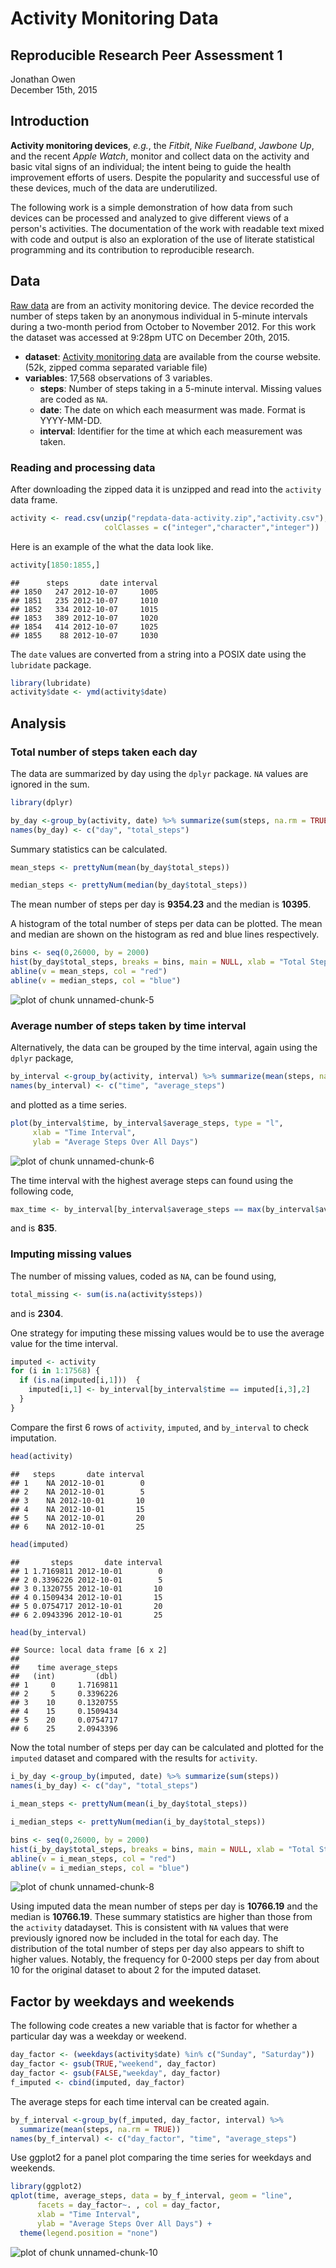 Activity Monitoring Data
========================
Reproducible Research Peer Assessment 1  
---------------------------------------  

Jonathan Owen  
December 15th, 2015  

  
  
  
## Introduction  
**Activity monitoring devices**, *e.g.*, the *Fitbit*, *Nike Fuelband*, 
*Jawbone Up*, and the recent *Apple Watch*, monitor and collect data on the 
activity and basic vital signs of an individual; the intent being to guide the 
health improvement efforts of users. Despite the popularity and successful use
of these devices, much of the data are underutilized. 
  
  
The following work is a simple demonstration of how data from such devices can 
be processed and analyzed to give different views of a person's activities. The
documentation of the work with readable text mixed with code and output is also 
an exploration of the use of literate statistical programming and its 
contribution to reproducible research.

## Data
[Raw data](https://d396qusza40orc.cloudfront.net/repdata%2Fdata%2Factivity.zip)
are from an activity monitoring device. The device recorded the number of 
steps taken by an anonymous individual in 5-minute intervals during a two-month 
period from October to November 2012. For this work the dataset was accessed at 
9:28pm UTC on December 20th, 2015.

  + **dataset**:  [Activity monitoring data](https://d396qusza40orc.cloudfront.net/repdata%2Fdata%2Factivity.zip)
  are available from the course website. (52k, zipped comma separated variable file)
  + **variables**:  17,568 observations of 3 variables.  
    + **steps**:  Number of steps taking in a 5-minute interval. Missing values 
    are coded as `NA`.
    + **date**:  The date on which each measurment was made. 
    Format is YYYY-MM-DD.
    + **interval**:  Identifier for the time at which each measurement was taken.  
    
  
### Reading and processing data  
After downloading the zipped data it is unzipped and read into the `activity`
data frame.

```r
activity <- read.csv(unzip("repdata-data-activity.zip","activity.csv"), 
                     colClasses = c("integer","character","integer"))
```
Here is an example of the what the data look like.

```r
activity[1850:1855,]
```

```
##      steps       date interval
## 1850   247 2012-10-07     1005
## 1851   235 2012-10-07     1010
## 1852   334 2012-10-07     1015
## 1853   389 2012-10-07     1020
## 1854   414 2012-10-07     1025
## 1855    88 2012-10-07     1030
```
The `date` values are converted from a string into a POSIX date using the 
`lubridate` package.

```r
library(lubridate)
activity$date <- ymd(activity$date)
```

## Analysis
### Total number of steps taken each day
The data are summarized by day using the `dplyr` package. `NA` values are
ignored in the sum.

```r
library(dplyr)
```


```r
by_day <-group_by(activity, date) %>% summarize(sum(steps, na.rm = TRUE))
names(by_day) <- c("day", "total_steps")
```

Summary statistics can be calculated.

```r
mean_steps <- prettyNum(mean(by_day$total_steps))
```

```r
median_steps <- prettyNum(median(by_day$total_steps))
```
The mean number of steps per day is **9354.23** and the median is 
**10395**.  
  
  
A histogram of the total number of steps per data can be plotted. The mean and 
median are shown on the histogram as red and blue lines respectively.


```r
bins <- seq(0,26000, by = 2000)
hist(by_day$total_steps, breaks = bins, main = NULL, xlab = "Total Steps per Day")
abline(v = mean_steps, col = "red")
abline(v = median_steps, col = "blue")
```

![plot of chunk unnamed-chunk-5](figure/unnamed-chunk-5-1.png) 
  
### Average number of steps taken by time interval  

Alternatively, the data can be grouped by the time interval, again using the 
`dplyr` package,

```r
by_interval <-group_by(activity, interval) %>% summarize(mean(steps, na.rm = TRUE))
names(by_interval) <- c("time", "average_steps")
```
 
and plotted as a time series.

```r
plot(by_interval$time, by_interval$average_steps, type = "l",
     xlab = "Time Interval", 
     ylab = "Average Steps Over All Days")
```

![plot of chunk unnamed-chunk-6](figure/unnamed-chunk-6-1.png) 

The time interval with the highest average steps can found using the following 
code,

```r
max_time <- by_interval[by_interval$average_steps == max(by_interval$average_steps),1]
```
and is **835**.  
  
### Imputing missing values
The number of missing values, coded as `NA`, can be found using,

```r
total_missing <- sum(is.na(activity$steps))
```
and is **2304**.  

One strategy for imputing these missing values would be to use the average 
value for the time interval.

```r
imputed <- activity
for (i in 1:17568) {
  if (is.na(imputed[i,1]))  {
    imputed[i,1] <- by_interval[by_interval$time == imputed[i,3],2]
  }
}
```
Compare the first 6 rows of `activity`, `imputed`, and `by_interval` to check
imputation.

```r
head(activity)
```

```
##   steps       date interval
## 1    NA 2012-10-01        0
## 2    NA 2012-10-01        5
## 3    NA 2012-10-01       10
## 4    NA 2012-10-01       15
## 5    NA 2012-10-01       20
## 6    NA 2012-10-01       25
```

```r
head(imputed)
```

```
##       steps       date interval
## 1 1.7169811 2012-10-01        0
## 2 0.3396226 2012-10-01        5
## 3 0.1320755 2012-10-01       10
## 4 0.1509434 2012-10-01       15
## 5 0.0754717 2012-10-01       20
## 6 2.0943396 2012-10-01       25
```

```r
head(by_interval)
```

```
## Source: local data frame [6 x 2]
## 
##    time average_steps
##   (int)         (dbl)
## 1     0     1.7169811
## 2     5     0.3396226
## 3    10     0.1320755
## 4    15     0.1509434
## 5    20     0.0754717
## 6    25     2.0943396
```

Now the total number of steps per day can be calculated and plotted for the 
`imputed` dataset and compared with the results for `activity`.

```r
i_by_day <-group_by(imputed, date) %>% summarize(sum(steps))
names(i_by_day) <- c("day", "total_steps")
```

```r
i_mean_steps <- prettyNum(mean(i_by_day$total_steps))
```

```r
i_median_steps <- prettyNum(median(i_by_day$total_steps))
```

```r
bins <- seq(0,26000, by = 2000)
hist(i_by_day$total_steps, breaks = bins, main = NULL, xlab = "Total Steps per Day (imputed)")
abline(v = i_mean_steps, col = "red")
abline(v = i_median_steps, col = "blue")
```

![plot of chunk unnamed-chunk-8](figure/unnamed-chunk-8-1.png) 

Using imputed data the mean number of steps per day is **10766.19** and
the median is **10766.19**.  These summary statistics are higher than 
those from the `activity` datadayset. This is consistent with `NA` values that were 
previously ignored now be included in the total for each day.  The distribution 
of the total number of steps per day also appears to shift to higher values. 
Notably, the frequency for 0-2000 steps per day from about 10 for the original 
dataset to about 2 for the imputed dataset.  
  
## Factor by weekdays and weekends
The following code creates a new variable that is factor for whether a 
particular day was a weekday or weekend.

```r
day_factor <- (weekdays(activity$date) %in% c("Sunday", "Saturday"))
day_factor <- gsub(TRUE,"weekend", day_factor)
day_factor <- gsub(FALSE,"weekday", day_factor)
f_imputed <- cbind(imputed, day_factor)
```

The average steps for each time interval can be created again.

```r
by_f_interval <-group_by(f_imputed, day_factor, interval) %>% 
  summarize(mean(steps, na.rm = TRUE))
names(by_f_interval) <- c("day_factor", "time", "average_steps")
```

Use ggplot2 for a panel plot comparing the time series for weekdays and weekends.

```r
library(ggplot2)
qplot(time, average_steps, data = by_f_interval, geom = "line", 
      facets = day_factor~. , col = day_factor, 
      xlab = "Time Interval",
      ylab = "Average Steps Over All Days") + 
  theme(legend.position = "none")
```

![plot of chunk unnamed-chunk-10](figure/unnamed-chunk-10-1.png) 


